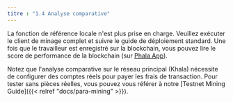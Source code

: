```yaml
---
titre : "1.4 Analyse comparative"
---
```


La fonction de référence locale n'est plus prise en charge. Veuillez exécuter le client de minage complet et suivre le guide de déploiement standard. Une fois que le travailleur est enregistré sur la blockchain, vous pouvez lire le score de performance de la blockchain (sur [Phala App](https://app.phala.network)).

Notez que l'analyse comparative sur le réseau principal (Khala) nécessite de configurer des comptes réels pour payer les frais de transaction. Pour tester sans pièces réelles, vous pouvez vous référer à notre [Testnet Mining Guide]({{< relref "docs/para-mining" >}}).

